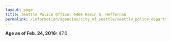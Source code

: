 ```yaml
---
layout: page
title: Seattle Police Officer 5466 Kevin S. Heffernan
permalink: /information/agencies/city_of_seattle/seattle_police_department/copbook/5466/
---
```


**Age as of Feb. 24, 2016:** 47.0
